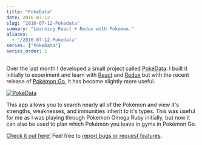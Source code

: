 ```yaml
---
title: "PokéData"
date: 2016-07-12
slug: "2016-07-12-Pokedata"
summary: "Learning React + Redux with Pokémon."
aliases:
  - "/2016-07-12-Pokedata"
series: ["PokeData"]
series_order: 1
---
```


Over the last month I developed a small project called [PokéData](https://keawade.github.io/pokedata-old). I built it initially to experiment and learn with [React](https://facebook.github.io/react/) and [Redux](http://redux.js.org/) but with the recent release of [Pokémon Go](http://www.pokemon.com/us/pokemon-video-games/pokemon-go/), it has become slightly more useful.

[![PokéData](/img/pokedata.png)](https://keawade.github.io/pokedata-old)

This app allows you to search nearly all of the Pokémon and view it's strengths, weaknesses, and immunities inherit to it's types. This was useful for me as I was playing through Pokemon Omega Ruby initially, but now it can also be used to plan which Pokémon you leave in gyms in Pokémon Go.

[Check it out here!](https://keawade.github.io/pokedata-old) Feel free to [report bugs or request features](https://github.com/keawade/pokedata-old/issues).
